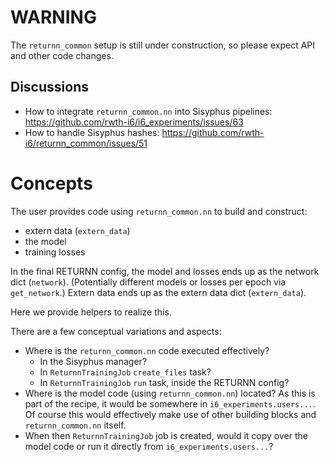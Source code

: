 # WARNING

The `returnn_common` setup is still under construction, so please expect API and other code changes.

## Discussions

* How to integrate `returnn_common.nn` into Sisyphus pipelines:
  https://github.com/rwth-i6/i6_experiments/issues/63
* How to handle Sisyphus hashes: https://github.com/rwth-i6/returnn_common/issues/51


# Concepts

The user provides code using `returnn_common.nn` to build and construct:

- extern data (`extern_data`)
- the model
- training losses

In the final RETURNN config, the model and losses ends up as the network dict (`network`).
(Potentially different models or losses per epoch via `get_network`.)
Extern data ends up as the extern data dict (`extern_data`).

Here we provide helpers to realize this.

There are a few conceptual variations and aspects:

- Where is the `returnn_common.nn` code executed effectively?
  - In the Sisyphus manager?
  - In `ReturnnTrainingJob` `create_files` task?
  - In `ReturnnTrainingJob` `run` task, inside the RETURNN config?
- Where is the model code (using `returnn_common.nn`) located?
  As this is part of the recipe, it would be somewhere in `i6_experiments.users...`.
  Of course this would effectively make use of other building blocks
  and `returnn_common.nn` itself.
- When then `ReturnnTrainingJob` job is created, would it copy over the model code
  or run it directly from `i6_experiments.users...`?
